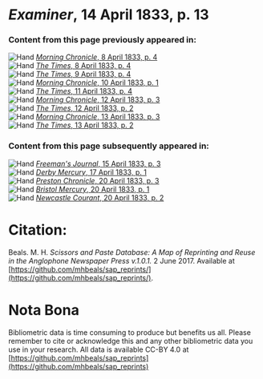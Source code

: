# *Examiner*, 14 April 1833, p. 13  
  
### Content from this page previously appeared in:  
![Hand](http://scissorsandpaste.net/wp-content/uploads/2017/06/smallhandpointer.png) [*Morning Chronicle*, 8 April 1833, p. 4](https://mhbeals.github.io/sap_html/Morning-Chronicle/Morning-Chronicle-8-April-1833-p-4)  
![Hand](http://scissorsandpaste.net/wp-content/uploads/2017/06/smallhandpointer.png) [*The Times*, 8 April 1833, p. 4](https://mhbeals.github.io/sap_html/The-Times/The-Times-8-April-1833-p-4)  
![Hand](http://scissorsandpaste.net/wp-content/uploads/2017/06/smallhandpointer.png) [*The Times*, 9 April 1833, p. 4](https://mhbeals.github.io/sap_html/The-Times/The-Times-9-April-1833-p-4)  
![Hand](http://scissorsandpaste.net/wp-content/uploads/2017/06/smallhandpointer.png) [*Morning Chronicle*, 10 April 1833, p. 1](https://mhbeals.github.io/sap_html/Morning-Chronicle/Morning-Chronicle-10-April-1833-p-1)  
![Hand](http://scissorsandpaste.net/wp-content/uploads/2017/06/smallhandpointer.png) [*The Times*, 11 April 1833, p. 4](https://mhbeals.github.io/sap_html/The-Times/The-Times-11-April-1833-p-4)  
![Hand](http://scissorsandpaste.net/wp-content/uploads/2017/06/smallhandpointer.png) [*Morning Chronicle*, 12 April 1833, p. 3](https://mhbeals.github.io/sap_html/Morning-Chronicle/Morning-Chronicle-12-April-1833-p-3)  
![Hand](http://scissorsandpaste.net/wp-content/uploads/2017/06/smallhandpointer.png) [*The Times*, 12 April 1833, p. 2](https://mhbeals.github.io/sap_html/The-Times/The-Times-12-April-1833-p-2)  
![Hand](http://scissorsandpaste.net/wp-content/uploads/2017/06/smallhandpointer.png) [*Morning Chronicle*, 13 April 1833, p. 3](https://mhbeals.github.io/sap_html/Morning-Chronicle/Morning-Chronicle-13-April-1833-p-3)  
![Hand](http://scissorsandpaste.net/wp-content/uploads/2017/06/smallhandpointer.png) [*The Times*, 13 April 1833, p. 2](https://mhbeals.github.io/sap_html/The-Times/The-Times-13-April-1833-p-2)  
  
### Content from this page subsequently appeared in:  
![Hand](http://scissorsandpaste.net/wp-content/uploads/2017/06/smallhandpointer.png) [*Freeman's Journal*, 15 April 1833, p. 3](https://mhbeals.github.io/sap_html/Freeman's-Journal/Freeman's-Journal-15-April-1833-p-3)  
![Hand](http://scissorsandpaste.net/wp-content/uploads/2017/06/smallhandpointer.png) [*Derby Mercury*, 17 April 1833, p. 1](https://mhbeals.github.io/sap_html/Derby-Mercury/Derby-Mercury-17-April-1833-p-1)  
![Hand](http://scissorsandpaste.net/wp-content/uploads/2017/06/smallhandpointer.png) [*Preston Chronicle*, 20 April 1833, p. 3](https://mhbeals.github.io/sap_html/Preston-Chronicle/Preston-Chronicle-20-April-1833-p-3)  
![Hand](http://scissorsandpaste.net/wp-content/uploads/2017/06/smallhandpointer.png) [*Bristol Mercury*, 20 April 1833, p. 1](https://mhbeals.github.io/sap_html/Bristol-Mercury/Bristol-Mercury-20-April-1833-p-1)  
![Hand](http://scissorsandpaste.net/wp-content/uploads/2017/06/smallhandpointer.png) [*Newcastle Courant*, 20 April 1833, p. 2](https://mhbeals.github.io/sap_html/Newcastle-Courant/Newcastle-Courant-20-April-1833-p-2)  


# Citation: 

Beals. M. H. *Scissors and Paste Database: A Map of Reprinting and Reuse in the Anglophone Newspaper Press v.1.0.1.* 2 June 2017. Available at [https://github.com/mhbeals/sap_reprints/](https://github.com/mhbeals/sap_reprints/). 

# Nota Bona

Bibliometric data is time consuming to produce but benefits us all. Please remember to cite or acknowledge this and any other bibliometric data you use in your research. All data is available CC-BY 4.0 at [https://github.com/mhbeals/sap_reprints](https://github.com/mhbeals/sap_reprints)